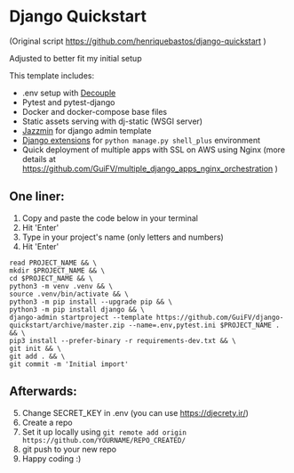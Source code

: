 # Django Quickstart

(Original script https://github.com/henriquebastos/django-quickstart )

Adjusted to better fit my initial setup

This template includes:
- .env setup with <a href="https://github.com/henriquebastos/python-decouple">Decouple</a>
- Pytest and pytest-django
- Docker and docker-compose base files
- Static assets serving with dj-static (WSGI server)
- <a href="https://django-jazzmin.readthedocs.io/">Jazzmin</a> for django admin template
- <a href="https://django-extensions.readthedocs.io/en/latest/">Django extensions</a> for `python manage.py shell_plus` environment
- Quick deployment of multiple apps with SSL on AWS using Nginx (more details at https://github.com/GuiFV/multiple_django_apps_nginx_orchestration )  

## One liner:
1. Copy and paste the code below in your terminal
2. Hit 'Enter'
3. Type in your project's name (only letters and numbers)
4. Hit 'Enter'

```
read PROJECT_NAME && \
mkdir $PROJECT_NAME && \
cd $PROJECT_NAME && \
python3 -m venv .venv && \
source .venv/bin/activate && \
python3 -m pip install --upgrade pip && \
python3 -m pip install django && \
django-admin startproject --template https://github.com/GuiFV/django-quickstart/archive/master.zip --name=.env,pytest.ini $PROJECT_NAME . && \
pip3 install --prefer-binary -r requirements-dev.txt && \
git init && \
git add . && \
git commit -m 'Initial import'
```

## Afterwards:
5. Change SECRET_KEY in .env (you can use https://djecrety.ir/)
6. Create a repo
7. Set it up locally using `git remote add origin https://github.com/YOURNAME/REPO_CREATED/`
8. git push to your new repo
9. Happy coding :)


